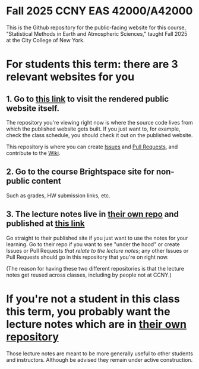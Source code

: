 # Fall 2025 CCNY EAS 42000/A42000

This is the Github repository for the public-facing website for this course, "Statistical Methods in Earth and Atmospheric Sciences," taught Fall 2025 at the City College of New York.

# For students this term: there are 3 relevant websites for you 
## 1. Go to [this link](https://spencerahill.github.io/25f-stat-methods-course/home.html) to visit the rendered public website itself.
The repository you're viewing right now is where the source code lives from which the published website gets built.  If you just want to, for example, check the class schedule, you should check it out on the published website.

This repository is where you can create [Issues](https://github.com/spencerahill/25f-stat-methods-course/issues) and [Pull Requests](https://github.com/spencerahill/25f-stat-methods-course/pulls), and contribute to the [Wiki](https://github.com/spencerahill/25f-stat-methods-course/wiki). 

## 2. Go to the course Brightspace site for non-public content
Such as grades, HW submission links, etc.

## 3. The lecture notes live in [their own repo](https://github.com/spencerahill/stat-methods-book) and published at [this link](https://spencerahill.github.io/stat-methods-book)
Go straight to their published site if you just want to use the notes for your learning.  Go to their repo if you want to see "under the hood" or create Issues or Pull Requests *that relate to the lecture notes*; any other Issues or Pull Requests should go in this repository that you're on right now.

(The reason for having these two different repositories is that the lecture notes get reused across classes, including by people not at CCNY.) 

# If you're not a student in this class this term, you probably want the lecture notes which are in [their own repository](https://github.com/spencerahill/stat-methods-book)

Those lecture notes are meant to be more generally useful to other students and instructors.  Although be advised they remain under active construction.

